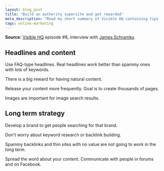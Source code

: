 ```yaml
---
layout: blog_post
title: "Build an authority supersite and get rewarded"
meta_description: "Read my short summary of Visible HQ containing tips on how to build an authority supersite."
tags: online-marketing
---
```


**Source:** [Visible HQ](http://www.visiblehq.com/episode-8/) episode #8, interview with [James Schramko](http://www.superfastbusiness.com/).


## Headlines and content

Use FAQ-type headlines. Real headlines work better than spammy ones with lots of keywords.

There is a big reward for having natural content.

Release your content more frequently. Goal is to create thousands of pages.

Images are important for image search results.

## Long term strategy

Develop a brand to get people searching for that brand.

Don't worry about keyword research or backlink building.

Spammy backlinks and thin sites with no value are not going to work in the long term.

Spread the word about your content. Communicate with people in forums and on Facebook.
